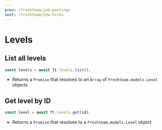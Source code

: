 ```yaml
---
prev: /freshteam/job-postings
next: /freshteam/new-hires
---
```


# Levels

## List all levels

```js
const levels = await ft.levels.list();
```

- Returns a `Promise` that resolves to an `Array` of `Freshteam.models.Level` objects

## Get level by ID

```js
const level = await ft.levels.get(id);
```

- Returns a `Promise` that resolves to a `Freshteam.models.Level` object

